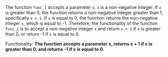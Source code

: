 The function `func_1` accepts a parameter `x`. `x` is a non-negative integer. If `x` is greater than 0, the function returns a non-negative integer greater than 1, specifically `x + 1`. If `x` is equal to 0, the function returns the non-negative integer `x`, which is equal to -1. Therefore, the functionality of the function `func_1` is to accept a non-negative integer `x` and return `x + 1` if `x` is greater than 0, or return -1 if `x` is equal to 0. 

Functionality: **The function accepts a parameter x, returns x + 1 if x is greater than 0, and returns -1 if x is equal to 0.**